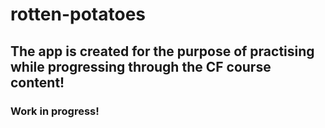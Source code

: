 # rotten-potatoes

## The app is created for the purpose of practising while progressing through the CF course content!

### Work in progress!

